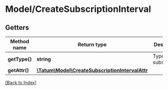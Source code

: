 # Model/CreateSubscriptionInterval

## Getters

Method name | Return type | Description | Notes
------------ | ------------- | ------------- | -------------
**getType()** | **string** | Type of the subscription. |
**getAttr()** | [**\Tatum\Model\CreateSubscriptionIntervalAttr**](CreateSubscriptionIntervalAttr.md) |  |

[[Back to Index]](../index.md)
